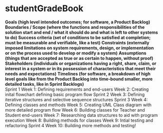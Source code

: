 
# studentGradeBook
**Goals (high level intended outcomes; for software, a Product Backlog)**
**Boundaries / Scope (where the functions and responsibilities of the solution start and end / what it should do and what is left to other systems to do)**
**Success criteria (set of conditions to be satisfied at completion; must be measurable and verifiable, like a test)**
**Constraints (externally imposed limitations on system requirements, design, or implementation or on the process used to develop or modify a system)**
**Assumptions (things that are accepted as true or as certain to happen, without proof)**
**Stakeholders (individuals or organizations having a right, share, claim, or interest in a system or in its possession of characteristics that meet their needs and expectations)**
**Timelines (for software, a breakdown of high level goals like from the Product Backlog into time-bound smaller, more detailed tasks, like in Sprint Backlogs)**
</br>
Sprint 1
Week 1: Defining requirements and end-users
Week 2: Creating inital flowchart defining basic program flow
Sprint 2
Week 3: Defining iterative structures and selective sequence structures
Sprint 3
Week 4: Defining classes and methods
Week 5: Creating UML Class diagram with more detailed program flow
Week 6: Building classes for Teacher and Student end-users
Week 7: Researching data structures to aid with program execution
Week 8: Building methods for classes
Week 9: Intial testing and refactoring 
Sprint 4
Week 10: Building more methods and testing!
